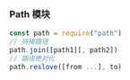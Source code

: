 ### Path 模块

```ts
const path = require("path")
// 拼接路径
path.join([path1][, path2])
// 路径绝对化
path.reslove([from ...], to)
```
